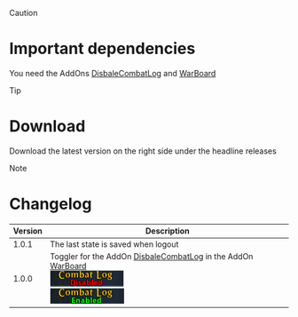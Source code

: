 > [!CAUTION]
> # Important dependencies
> You need the AddOns [DisbaleCombatLog](https://github.com/Makume/ReturnOfReckoning-AddOns/tree/main/DisableCombatLog) and [WarBoard](https://tools.idrinth.de/addons/warboard/)

> [!TIP]
> # Download
> Download the latest version on the right side under the headline releases

> [!NOTE]
> # Changelog
> 
> | Version  | Description |
> | ------------- | ------------- |
> | 1.0.1  | The last state is saved when logout |
> | 1.0.0  | Toggler for the AddOn [DisbaleCombatLog](https://github.com/Makume/ReturnOfReckoning-AddOns/tree/main/DisableCombatLog) in the AddOn [WarBoard](https://tools.idrinth.de/addons/warboard/) <br> ![](https://github.com/Makume/WarBoard_TogglerDisableCombatLog/blob/1323d2b0e5f7b8a786081f9b07e903e842f3cac5/(Images)/Disabled.png) <br>![](https://github.com/Makume/WarBoard_TogglerDisableCombatLog/blob/1323d2b0e5f7b8a786081f9b07e903e842f3cac5/(Images)/Enabled.png)|
